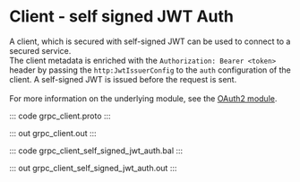 # Client - self signed JWT Auth

A client, which is secured with self-signed JWT can be used to connect to
a secured service.<br/>
The client metadata is enriched with the `Authorization: Bearer <token>`
header by passing the `http:JwtIssuerConfig` to the `auth` configuration
of the client. A self-signed JWT is issued before the request is sent.<br/><br/>
For more information on the underlying module,
see the [OAuth2 module](https://docs.central.ballerina.io/ballerina/oauth2/latest/).

::: code grpc_client.proto :::

::: out grpc_client.out :::

::: code grpc_client_self_signed_jwt_auth.bal :::

::: out grpc_client_self_signed_jwt_auth.out :::